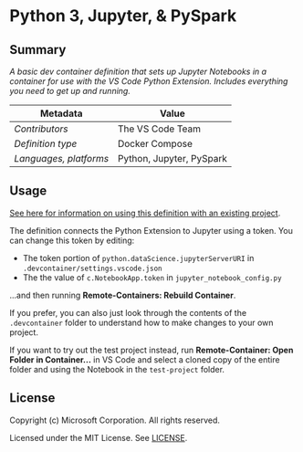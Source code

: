 # Python 3, Jupyter, & PySpark

## Summary

*A basic dev container definition that sets up Jupyter Notebooks in a container for use with the VS Code Python Extension. Includes everything you need to get up and running.*

| Metadata | Value |  
|----------|-------|
| *Contributors* | The VS Code Team |
| *Definition type* | Docker Compose |
| *Languages, platforms* | Python, Jupyter, PySpark|

## Usage

[See here for information on using this definition with an existing project](../../README.md#using-a-definition).

The definition connects the Python Extension to Jupyter using a token. You can change this token by editing:

- The token portion of `python.dataScience.jupyterServerURI` in `.devcontainer/settings.vscode.json`
- The the value of `c.NotebookApp.token` in `jupyter_notebook_config.py`

...and then running **Remote-Containers: Rebuild Container**.

If you prefer, you can also just look through the contents of the `.devcontainer` folder to understand how to make changes to your own project.

If you want to try out the test project instead, run **Remote-Container: Open Folder in Container...** in VS Code and select a cloned copy of the entire folder and using the Notebook in the `test-project` folder.

## License

Copyright (c) Microsoft Corporation. All rights reserved.

Licensed under the MIT License. See [LICENSE](../../LICENSE).
